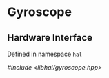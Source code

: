 # Gyroscope

## Hardware Interface
Defined in namespace `hal`

*#include <libhal/gyroscope.hpp>*

```{doxygenclass} hal::gyroscope
```